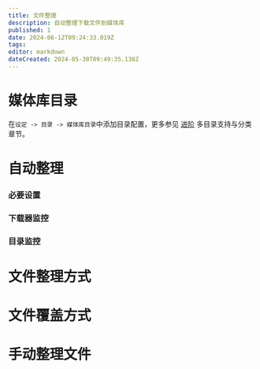 ```yaml
---
title: 文件整理
description: 自动整理下载文件到媒体库
published: 1
date: 2024-06-12T09:24:33.019Z
tags: 
editor: markdown
dateCreated: 2024-05-30T09:49:35.138Z
---
```


# 媒体库目录

在`设定 -> 目录 -> 媒体库目录`中添加目录配置，更多参见 [进阶](/advanced) 多目录支持与分类章节。

# 自动整理
### 必要设置

### 下载器监控

### 目录监控

# 文件整理方式

# 文件覆盖方式

# 手动整理文件
